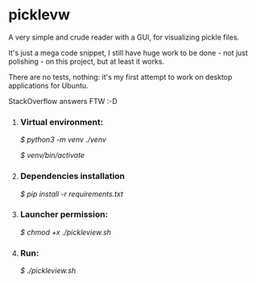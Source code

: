 # picklevw
A very simple and crude reader with a GUI, for visualizing pickle files.

It's just a mega code snippet, I still have huge work to be done - not just polishing - on this project, but at least it works.

There are no tests, nothing: it's my first attempt to work on desktop applications for Ubuntu.

StackOverflow answers FTW :-D

1. ### Virtual environment:
    *$ python3 -m venv ./venv*
   
    *$ venv/bin/activate*

3. ### Dependencies installation
    *$ pip install -r requirements.txt*

4. ### Launcher permission:
    *$ chmod +x ./pickleview.sh*

5. ### Run:
    *$ ./pickleview.sh*
